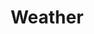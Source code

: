 ---
slug: "/weather-home"
title: "Weather"
descriptionMain: "A weather searching application built with React, Redux, CSS in JS, Redux Form, Node, Moment.js, Material-UI, React-Leaflet and using OpenWeatherMap's API"
descriptionSecondary: "Using OpenWeatherMap's API, a user can search for hourly and up to a five day weather forecast anywhere in the world. The location searched is reflected in the LeafLet map which also displays cloud and precipitation layers. The application gives the user a choice to use their current location or type in a location manually. An enabled or disabled location icon is displayed at the bottom of the application screen."
---